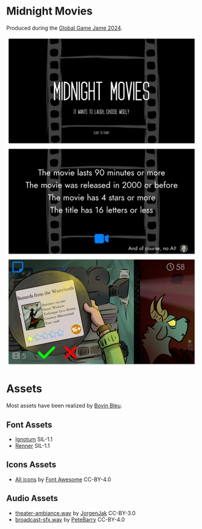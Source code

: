 # Midnight Movies
Produced during the [Global Game Jame 2024](https://globalgamejam.org/games/2024/midnight-movies-5).

![Welcome Screen](/data/raw/screenshots/title.png)
![Requirements](/data/raw/screenshots/requirements.png)
![Theater](/data/raw/screenshots/theater.png)

# Assets

Most assets have been realized by [Bovin Bleu](https://linktr.ee/bovinbleu).

## Font Assets

- [Ignotum](https://www.dafont.com/fr/ignotum.font) SIL-1.1
- [Renner](https://www.dafont.com/fr/renner.font) SIL-1.1

## Icons Assets

- [All icons](/data/MidnightMovies/icons/) by [Font Awesome](https://github.com/FortAwesome/Font-Awesome) CC-BY-4.0

## Audio Assets

- [theater-ambiance.wav](/data/MidnightMovies/sounds/theater-ambiance.wav) by [JorgenJak](https://freesound.org/people/JorgenJak/sounds/610301/) CC-BY-3.0
- [broadcast-sfx.wav](/data/MidnightMovies/sounds/broadcast-sfx.wav) by [PeteBarry](https://freesound.org/people/PeteBarry/sounds/464859/) CC-BY-4.0
